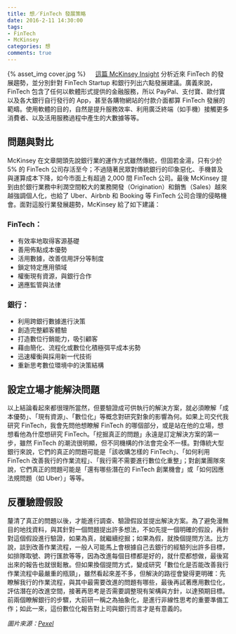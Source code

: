 ```yaml
---
title: 想／FinTech 發展策略
date: 2016-2-11 14:30:00
tags: 
- FinTech
- McKinsey
categories: 想
comments: true
---
```

{% asset_img cover.jpg %}
　
[這篇 McKinsey Insight](http://www.mckinsey.com/insights/financial_services/cutting_through_the_noise_around_financial_technology) 分析近來 FinTech 的發展趨勢，並分別針對 FinTech Startup 和銀行列出六點發展建議。廣義來說，FinTech 包含了任何以軟體形式提供的金融服務，所以 PayPal、支付寶、歐付寶以及各大銀行自行發行的 App，甚至各購物網站的付款介面都算 FinTech 發展的範疇。使用軟體的目的，自然是提升服務效率、利用廣泛終端（如手機）接觸更多消費者、以及活用服務過程中產生的大數據等等。<!--more-->

## 問題與對比
McKinsey 在文章開頭先說銀行業的運作方式雖然傳統，但固若金湯，只有少於 5% 的 FinTech 公司存活至今；不過隨著民眾對傳統銀行的印象惡化、手機普及與運算成本下降，如今市面上有超過 2,000 間 FinTech 公司。最後 McKinsey 提到由於銀行業務中利潤空間較大的業務開發（Origination）和銷售（Sales）越來越強調個人化，也給了 Uber、Airbnb 和 Booking 等 FinTech 公司合理的侵略機會。面對這股行業發展趨勢，McKinsey 給了如下建議：
　
### FinTech：
* 有效率地取得客源基礎
* 善用佈點成本優勢
* 活用數據，改善信用評分等制度
* 鎖定特定應用領域
* 權衡現有資源，與銀行合作
* 適應監管與法律

### 銀行：
* 利用跨銀行數據進行決策
* 創造完整顧客體驗
* 打造數位行銷能力，吸引顧客
* 藉由簡化、流程化或數位化積極弭平成本劣勢
* 迅速權衡與採用新一代技術
* 重新思考數位環境中的決策結構

## 設定立場才能解決問題
以上結論看起來都很理所當然，但要驗證成可供執行的解決方案，就必須瞭解「成本優勢」、「現有資源」、「數位化」等概念對研究對象的影響為何。如果上司交代我研究 FinTech，我會先問他想瞭解 FinTech 的哪個部分，或是站在他的立場，想想看他為什麼想研究 FinTech。「挖掘真正的問題」永遠是訂定解決方案的第一步，雖然 FinTech 的潮流很明顯，但不同機構的作法會完全不一樣。對傳統大型銀行來說，它們的真正的問題可能是「該收購怎樣的 FinTech」、「如何利用 FinTech 改善我行的作業流程」、「我行需不需要進行數位化重整」；對創業團隊來說，它們真正的問題可能是「還有哪些潛在的 FinTech 創業機會」或「如何因應法規問題（如 Uber）」等等。

## 反覆驗證假設
釐清了真正的問題以後，才能進行調查、驗證假設並提出解決方案。為了避免漫無目的地找資料，與其針對一個問題提出許多想法，不如先提一個明確的假設，再針對這個假設進行驗證，如果為真，就繼續挖掘；如果為假，就換個提問方法。比方說，談到改善作業流程，一般人可能馬上會根據自己去銀行的經驗列出許多目標，如排隊取號、跨行匯款等等，因為改進每個目標都是好的，就什麼都想做，最後寫出來的報告也就很鬆散。但如果換個提問方式，變成研究「數位化是否能改善我行作業流程中最嚴重的瓶頸」，雖然看起來差不多，但解決的路徑會變得更明確：先瞭解我行的作業流程，與其中最需要改進的問題有哪些，最後再試著應用數位化，評估潛在的改進空間，接著再思考是否需要調整現有架構與方針，以達預期目標。前兩個瞭解銀行的步驟，大前研一稱之為抽象化，是進行非線性思考的重要準備工作；如此一來，這份數位化報告對上司與銀行而言才是有意義的。

*圖片來源：[Pexel](https://www.pexels.com/)*